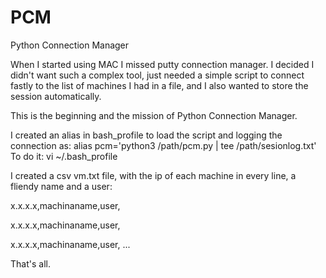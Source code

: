 # PCM
Python Connection Manager

When I started using MAC I missed putty connection manager. I decided I didn't want such a complex tool, just needed a simple script to connect fastly to the list of machines I had in a file, and I also wanted to store the session automatically.

This is the beginning and the mission of Python Connection Manager.

I created an alias in bash_profile to load the script and logging the connection as: alias pcm='python3 /path/pcm.py | tee /path/sesionlog.txt'
To do it: vi ~/.bash_profile

I created a csv vm.txt file, with the ip of each machine in every line, a fliendy name and a user:

x.x.x.x,machinaname,user,

x.x.x.x,machinaname,user,

x.x.x.x,machinaname,user,
...

That's all.

